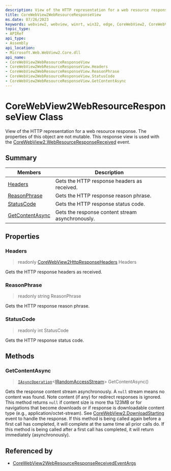 ```yaml
---
description: View of the HTTP representation for a web resource response.
title: CoreWebView2WebResourceResponseView
ms.date: 07/26/2023
keywords: webview2, webview, winrt, win32, edge, CoreWebView2, CoreWebView2Controller, browser control, edge html, CoreWebView2WebResourceResponseView
topic_type:
- APIRef
api_type:
- Assembly
api_location:
- Microsoft.Web.WebView2.Core.dll
api_name:
- CoreWebView2WebResourceResponseView
- CoreWebView2WebResourceResponseView.Headers
- CoreWebView2WebResourceResponseView.ReasonPhrase
- CoreWebView2WebResourceResponseView.StatusCode
- CoreWebView2WebResourceResponseView.GetContentAsync
---
```


# CoreWebView2WebResourceResponseView Class



View of the HTTP representation for a web resource response.
The properties of this object are not mutable. This response view is used with the [CoreWebView2.WebResourceResponseReceived](corewebview2.md#webresourceresponsereceived) event.

## Summary

Members|Description
--|--
[Headers](#headers) | Gets the HTTP response headers as received.
[ReasonPhrase](#reasonphrase) | Gets the HTTP response reason phrase.
[StatusCode](#statuscode) | Gets the HTTP response status code.
[GetContentAsync](#getcontentasync) | Gets the response content stream asynchronously.

## Properties

### Headers

> readonly  [CoreWebView2HttpResponseHeaders](corewebview2httpresponseheaders.md) Headers

Gets the HTTP response headers as received.

### ReasonPhrase

> readonly  string ReasonPhrase

Gets the HTTP response reason phrase.

### StatusCode

> readonly  int StatusCode

Gets the HTTP response status code.



## Methods

### GetContentAsync

> [`IAsyncOperation`](/uwp/api/Windows.Foundation.IAsyncOperation-1)&lt;[IRandomAccessStream](/uwp/api/Windows.Storage.Streams.IRandomAccessStream)&gt; GetContentAsync()

Gets the response content stream asynchronously.
A `null` stream means no content was found. Note content (if any) for redirect responses is ignored.
This method returns `null` if content size is more tha 123MB or for navigations that become downloads or if response is downloadable content type (e.g., application/octet-stream). See [CoreWebView2.DownloadStarting](corewebview2.md#downloadstarting) event to handle the response.
If this method is being called again before a first call has completed, it will complete at the same time all prior calls do.
If this method is being called after a first call has completed, it will return immediately (asynchronously).






## Referenced by

- [CoreWebView2WebResourceResponseReceivedEventArgs](corewebview2webresourceresponsereceivedeventargs.md)
